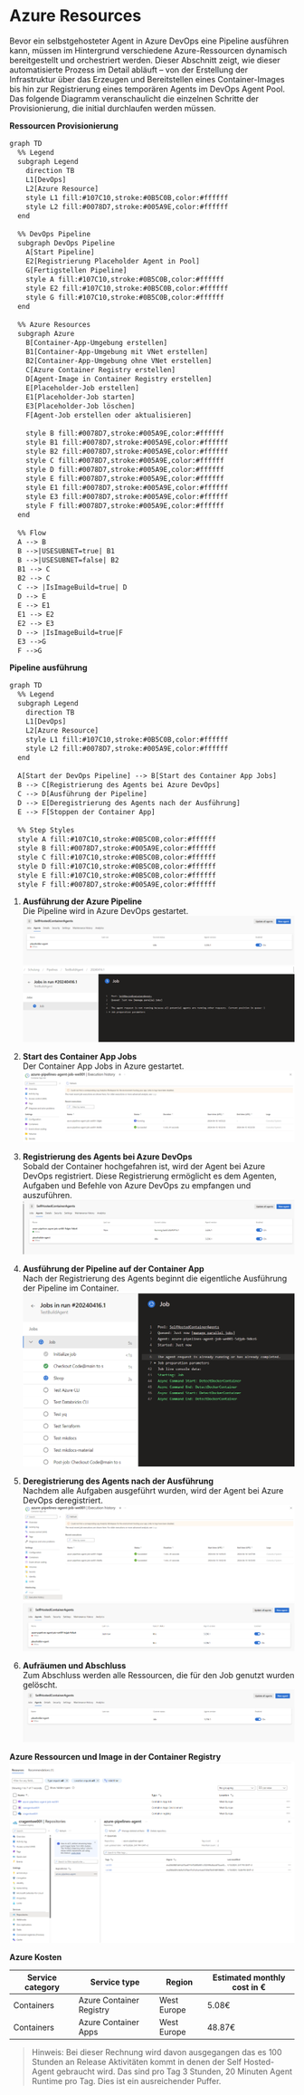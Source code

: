 # Azure Resources 

Bevor ein selbstgehosteter Agent in Azure DevOps eine Pipeline ausführen kann, müssen im Hintergrund verschiedene Azure-Ressourcen dynamisch bereitgestellt und orchestriert werden. Dieser Abschnitt zeigt, wie dieser automatisierte Prozess im Detail abläuft – von der Erstellung der Infrastruktur über das Erzeugen und Bereitstellen eines Container-Images bis hin zur Registrierung eines temporären Agents im DevOps Agent Pool. Das folgende Diagramm veranschaulicht die einzelnen Schritte der Provisionierung, die initial durchlaufen werden müssen.

**Ressourcen Provisionierung**
```mermaid
graph TD
  %% Legend 
  subgraph Legend
    direction TB
    L1[DevOps]
    L2[Azure Resource]
    style L1 fill:#107C10,stroke:#0B5C0B,color:#ffffff
    style L2 fill:#0078D7,stroke:#005A9E,color:#ffffff
  end

  %% DevOps Pipeline
  subgraph DevOps Pipeline
    A[Start Pipeline]
    E2[Registrierung Placeholder Agent in Pool]
    G[Fertigstellen Pipeline]
    style A fill:#107C10,stroke:#0B5C0B,color:#ffffff
    style E2 fill:#107C10,stroke:#0B5C0B,color:#ffffff
    style G fill:#107C10,stroke:#0B5C0B,color:#ffffff
  end

  %% Azure Resources
  subgraph Azure
    B[Container-App-Umgebung erstellen]
    B1[Container-App-Umgebung mit VNet erstellen]
    B2[Container-App-Umgebung ohne VNet erstellen]
    C[Azure Container Registry erstellen]
    D[Agent-Image in Container Registry erstellen]
    E[Placeholder-Job erstellen]
    E1[Placeholder-Job starten]
    E3[Placeholder-Job löschen]
    F[Agent-Job erstellen oder aktualisieren] 

    style B fill:#0078D7,stroke:#005A9E,color:#ffffff
    style B1 fill:#0078D7,stroke:#005A9E,color:#ffffff
    style B2 fill:#0078D7,stroke:#005A9E,color:#ffffff
    style C fill:#0078D7,stroke:#005A9E,color:#ffffff
    style D fill:#0078D7,stroke:#005A9E,color:#ffffff
    style E fill:#0078D7,stroke:#005A9E,color:#ffffff
    style E1 fill:#0078D7,stroke:#005A9E,color:#ffffff
    style E3 fill:#0078D7,stroke:#005A9E,color:#ffffff
    style F fill:#0078D7,stroke:#005A9E,color:#ffffff
  end

  %% Flow
  A --> B
  B -->|USESUBNET=true| B1
  B -->|USESUBNET=false| B2
  B1 --> C
  B2 --> C
  C --> |IsImageBuild=true| D 
  D --> E
  E --> E1
  E1 --> E2
  E2 --> E3
  D --> |IsImageBuild=true|F
  E3 -->G 
  F -->G 
```


**Pipeline ausführung**
```mermaid
graph TD
  %% Legend 
  subgraph Legend
    direction TB
    L1[DevOps]
    L2[Azure Resource]
    style L1 fill:#107C10,stroke:#0B5C0B,color:#ffffff
    style L2 fill:#0078D7,stroke:#005A9E,color:#ffffff
  end

  A[Start der DevOps Pipeline] --> B[Start des Container App Jobs]
  B --> C[Registrierung des Agents bei Azure DevOps]
  C --> D[Ausführung der Pipeline]
  D --> E[Deregistrierung des Agents nach der Ausführung]
  E --> F[Stoppen der Container App]

  %% Step Styles
  style A fill:#107C10,stroke:#0B5C0B,color:#ffffff
  style B fill:#0078D7,stroke:#005A9E,color:#ffffff
  style C fill:#107C10,stroke:#0B5C0B,color:#ffffff
  style D fill:#107C10,stroke:#0B5C0B,color:#ffffff
  style E fill:#107C10,stroke:#0B5C0B,color:#ffffff
  style F fill:#0078D7,stroke:#005A9E,color:#ffffff
```

1. **Ausführung der Azure Pipeline**  
    Die Pipeline wird in Azure DevOps gestartet.
    ![Run-1.png](Run-1.png)
    ![Run-2.png](Run-2.png)

1. **Start des Container App Jobs**  
    Der Container App Jobs in Azure gestartet.
    ![Run-3.png](Run-3.png)

1. **Registrierung des Agents bei Azure DevOps**  
    Sobald der Container hochgefahren ist, wird der Agent bei Azure DevOps registriert. Diese Registrierung ermöglicht es dem Agenten, Aufgaben und Befehle von Azure DevOps zu empfangen und auszuführen. 
    ![Run-4.png](Run-4.png)

1. **Ausführung der Pipeline auf der Container App**  
    Nach der Registrierung des Agents beginnt die eigentliche Ausführung der Pipeline im Container. 
    ![Run-5.png](Run-5.png)

1. **Deregistrierung des Agents nach der Ausführung**  
    Nachdem alle Aufgaben ausgeführt wurden, wird der Agent bei Azure DevOps deregistriert. 
    ![Run-7.png](Run-7.png)
    ![Run-6.png](Run-6.png)

1. **Aufräumen und Abschluss**  
    Zum Abschluss werden alle Ressourcen, die für den Job genutzt wurden gelöscht. 
    ![Run-8.png](Run-8.png)


**Azure Ressourcen und Image in der Container Registry**
![Azure Ressources](Azure%20Ressources.png)
![Container Registry Images](Container%20Registry%20Images.png)

**Azure Kosten** 

| Service category | Service type | Region |  Estimated monthly cost in € |
| --- | --- | --- | --- | 
| Containers | Azure Container Registry | West Europe | 5.08€ |
| Containers | Azure Container Apps | West Europe | 48.87€ |

> Hinweis: Bei dieser Rechnung wird davon ausgegangen das es 100 Stunden an Release Aktivitäten kommt in denen der Self Hosted- Agent gebraucht wird. 
Das sind pro Tag 3 Stunden, 20 Minuten Agent Runtime pro Tag. Dies ist ein ausreichender Puffer.